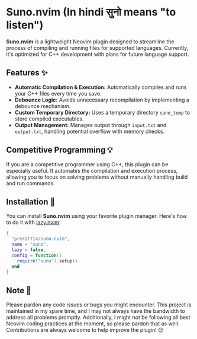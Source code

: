 # Suno.nvim (In hindi सुनो means "to listen")

**Suno.nvim** is a lightweight Neovim plugin designed to streamline the
process of compiling and running files for supported languages. Currently,
it's optimized for C++ development with plans for future language support.

## Features ✨

- **Automatic Compilation & Execution:** Automatically compiles and runs
  your C++ files every time you save.
- **Debounce Logic:** Avoids unnecessary recompilation by implementing a
  debounce mechanism.
- **Custom Temporary Directory:** Uses a temporary directory `suno_temp` to
  store compiled executables.
- **Output Management:** Manages output through `input.txt` and `output.txt`,
  handling potential overflow with memory checks.

## Competitive Programming 💡

If you are a competitive programmer using C++, this plugin can be especially
useful. It automates the compilation and execution process, allowing you to
focus on solving problems without manually handling build and run commands.

## Installation 🚀

You can install **Suno.nvim** using your favorite plugin manager. Here's how
to do it with [lazy.nvim](https://github.com/folke/lazy.nvim):

```lua
{
  "prerit714/suno.nvim",
  name = "suno",
  lazy = false,
  config = function()
    require("suno").setup()
  end
}
```

## Note 📝

Please pardon any code issues or bugs you might encounter. This project is 
maintained in my spare time, and I may not always have the bandwidth to
address all problems promptly. Additionally, I might not be following all
best Neovim coding practices at the moment, so please pardon that as well.
Contributions are always welcome to help improve the plugin! 😊
